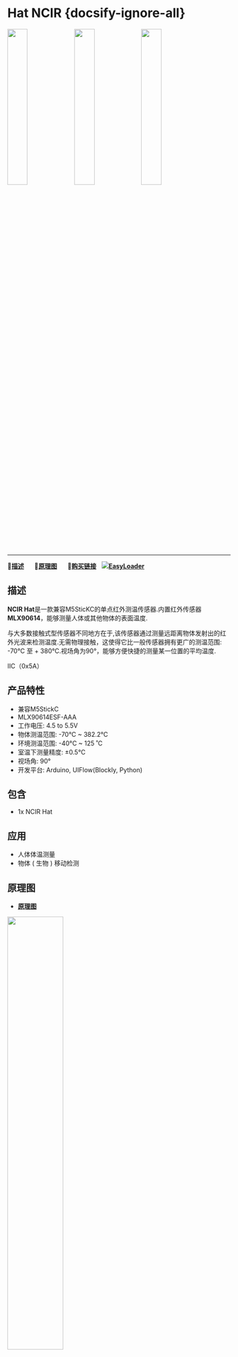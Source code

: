 # Hat NCIR {docsify-ignore-all}

<img src="assets\img\product_pics\hat\ncir_hat\hat_ncir_01.jpg" width="30%" height="30%"><img src="assets\img\product_pics\hat\ncir_hat\hat_ncir_02.jpg" width="30%" height="30%"><img src="assets\img\product_pics\hat\ncir_hat\hat_ncir_03.jpg" width="30%" height="30%">

***

:memo:**[描述](#描述)**&nbsp;&nbsp;&nbsp;&nbsp;&nbsp;&nbsp;:electric_plug:**[原理图](#原理图)**&nbsp;&nbsp;&nbsp;&nbsp;&nbsp;&nbsp;🛒**[购买链接](https://m5stack.com/collections/m5-unit/products/m5stickc-ncir-hatmlx90614)**&nbsp;&nbsp;&nbsp;<img src="https://m5stack.oss-cn-shenzhen.aliyuncs.com/image/EasyLoader_logo-min.jpg">**[EasyLoader](#EasyLoader)**

## 描述

**NCIR Hat**是一款兼容M5SticKC的单点红外测温传感器.内置红外传感器**MLX90614**，能够测量人体或其他物体的表面温度.

与大多数接触式型传感器不同地方在于,该传感器通过测量远距离物体发射出的红外光波来检测温度.无需物理接触，这使得它比一般传感器拥有更广的测温范围: -70°C 至 + 380°C.视场角为90°，能够方便快捷的测量某一位置的平均温度.

IIC（0x5A）

## 产品特性

- 兼容M5StickC
- MLX90614ESF-AAA
- 工作电压: 4.5 to 5.5V
- 物体测温范围: -70°C ~ 382.2°C
- 环境测温范围: -40°C ~ 125 ˚C
- 室温下测量精度: ±0.5°C
- 视场角: 90°
- 开发平台: Arduino, UIFlow(Blockly, Python)

## 包含

- 1x NCIR Hat

## 应用

-  人体体温测量
-  物体 ( 生物 ) 移动检测

## 原理图

- **[原理图](https://github.com/m5stack/M5-Schematic/blob/master/Hat/StickHat_NCIR.pdf)**

<img src="assets\img\product_pics\hat\ncir_hat\hat_ncir_04.jpg" width="50%" height="50%">

## 相关链接

- **[官方频道视频](https://i.youku.com/i/UNjE1ODA2MzE0OA==?spm=a2hzp.8253869.0.0)**

- **[官方论坛](http://forum.m5stack.com/)**

- **[MLX90614 Datasheet](https://github.com/m5stack/M5-Schematic/blob/master/datasheet/MLX90614-Datasheet-Melexis.pdf)**

## EasyLoader

<img src="https://m5stack.oss-cn-shenzhen.aliyuncs.com/image/EasyLoader_logo.png" width="100px" style="margin-top:20px">

<a href="https://m5stack.oss-cn-shenzhen.aliyuncs.com/EasyLoader/HAT/NCIR/EasyLoader_StickC_HAT_NCIR.exe"><button type="button" class="btn btn-primary">点击下载EasyLoader</button></a>

>1.EasyLoader是一个简洁快速的程序烧录器，每一个产品页面里的EasyLoader都提供了一个与产品相关的案例程序.

>2.下载软件后，双击运行应用程序，将M5设备通过数据线连接至电脑,选择端口参数，点击 **"Burn"** 即可开始烧录


## 例程

- **[Arduino](https://github.com/m5stack/M5StickC/tree/master/examples/Hat/NCIR_HAT)**

### 管脚映射

<table>
 <tr><td>M5StickC</td><td>GPIO0</td><td>GPIO26</td><td>3.3V</td><td>GND</td></tr>
 <tr><td>HAT NCIR</td><td>SDA</td><td>SCL</td><td>3.3V</td><td>GND</td></tr>
</table>


## 相关视频

<video width="500" height="315" controls>
    <source src="https://m5stack.oss-cn-shenzhen.aliyuncs.com/video/Product_example_video/HAT/NCIR-HAT.mp4" type="video/mp4">
</video>
